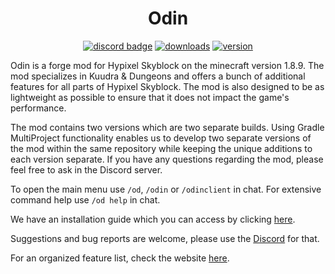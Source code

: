<h1 align = "center">
	Odin
</h1>

<div align="center">

[![discord badge](https://img.shields.io/discord/1041616706327552000?label=discord&color=9089DA&logo=discord&style=for-the-badge)](https://discord.gg/2nCbC9hkxT)
[![downloads](https://img.shields.io/github/downloads/odtheking/Odin/total?style=for-the-badge)](https://github.com/odtheking/Odin)
[![version](https://img.shields.io/github/v/release/odtheking/Odin?include_prereleases&style=for-the-badge)](https://github.com/odtheking/Odin/releases)
</div>
Odin is a forge mod for Hypixel Skyblock on the minecraft version 1.8.9. The mod specializes in Kuudra & Dungeons and offers a bunch of additional features for all parts of Hypixel Skyblock. The mod is also designed to be as lightweight as possible to ensure that it does not impact the game's performance.

The mod contains two versions which are two separate builds. Using Gradle MultiProject functionality enables us to develop two separate versions of the mod within the same repository while keeping the unique additions to each version separate. If you have any questions regarding the mod, please feel free to ask in the Discord server.

To open the main menu use `/od`, `/odin` or `/odinclient` in chat.
For extensive command help use `/od help` in chat.

We have an installation guide which you can access by clicking [here](https://odtheking.github.io/Odin/installation_guide).

Suggestions and bug reports are welcome, please use the [Discord](https://discord.gg/2nCbC9hkxT) for that.

For an organized feature list, check the website [here](https://odtheking.github.io/Odin/feature_list).
